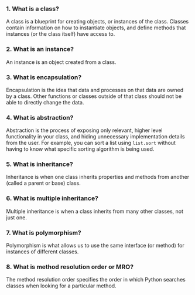 ### 1. What is a class?

A class is a blueprint for creating objects, or instances of the class. Classes contain information on how to instantiate objects, and define methods that instances (or the class itself) have access to.

### 2. What is an instance?

An instance is an object created from a class.

### 3. What is encapsulation?

Encapsulation is the idea that data and processes on that data are owned by a class. Other functions or classes outside of that class should not be able to directly change the data.

### 4. What is abstraction?

Abstraction is the process of exposing only relevant, higher level functionality in your class, and hiding unnecessary implementation details from the user. For example, you can sort a list using `list.sort` without having to know what specific sorting algorithm is being used.

### 5. What is inheritance?

Inheritance is when one class inherits properties and methods from another (called a parent or base) class.

### 6. What is multiple inheritance?

Multiple inheritance is when a class inherits from many other classes, not just one.

### 7. What is polymorphism?

Polymorphism is what allows us to use the same interface (or method) for instances of different classes. 

### 8. What is method resolution order or MRO?

The method resolution order specifies the order in which Python searches classes when looking for a particular method.
